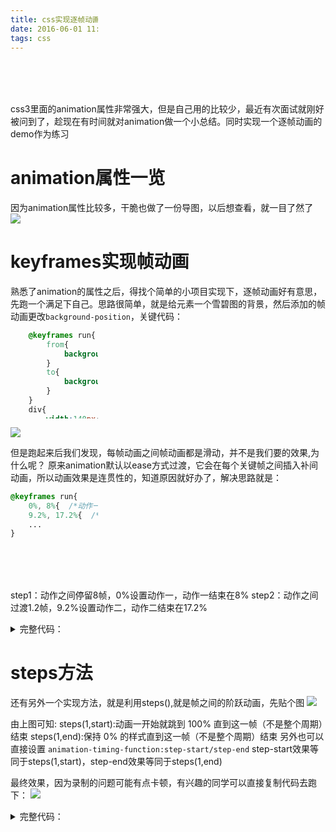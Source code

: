 ```yaml
---
title: css实现逐帧动画
date: 2016-06-01 11:55:00
tags: css
---
```


css3里面的animation属性非常强大，但是自己用的比较少，最近有次面试就刚好被问到了，趁现在有时间就对animation做一个小总结。同时实现一个逐帧动画的demo作为练习
<!-- more -->

# animation属性一览
因为animation属性比较多，干脆也做了一份导图，以后想查看，就一目了然了
![](http://qiniu.orlearn.cn/animation/animation_attr.jpg)

# keyframes实现帧动画
熟悉了animation的属性之后，得找个简单的小项目实现下，逐帧动画好有意思，先跑一个满足下自己。思路很简单，就是给元素一个雪碧图的背景，然后添加的帧动画更改`background-position`，关键代码：
```css
    @keyframes run{
        from{
            background-position: 0 0;
        }
        to{
            background-position: -1540px 0 ;
        }
    }
    div{
        width:140px;
        height:140px;
        background: url(run.png);
        animation-name：run;
        animation-duration:1s;
        animation-iteration-count:infinite;
    }
```
![](http://qiniu.orlearn.cn/animation/step_gif_half.gif)

但是跑起来后我们发现，每帧动画之间帧动画都是滑动，并不是我们要的效果,为什么呢？
原来animation默认以ease方式过渡，它会在每个关键帧之间插入补间动画，所以动画效果是连贯性的，知道原因就好办了，解决思路就是：
```css
@keyframes run{
    0%, 8%{  /*动作一*/  }
    9.2%, 17.2%{  /*动作二*/  }
    ...
}
```
step1：动作之间停留8帧，0%设置动作一，动作一结束在8%
step2：动作之间过渡1.2帧，9.2%设置动作二，动作二结束在17.2%

<details>
    <summary>完整代码：</summary>
    ```html
    <!DOCTYPE html>
    <html lang="en">
    <head>
        <meta charset="UTF-8">
        <title>css3逐帧动画</title>
        <style>
        @keyframes run{
        0%, 8%{  background-position: 0 0;  }
        9.2%, 17.2%{  background-position: -140px 0;  }
        18.4%, 26.4%{  background-position: -280px 0 ;  }
        27.6%, 35.6%{  background-position: -420px 0 ;  }
        36.8%, 44.8%{  background-position: -560px 0 ;  }
        46%, 54%{  background-position: -700px 0 ;  }
        55.2%, 63.2%{  background-position: -840px 0 ;  }
        64.4%, 72.4%{  background-position: -980px 0 ;  }
        73.6%, 81.6%{  background-position: -1120px 0 ;  }
        82.8%, 90.8%{  background-position: -1400px 0 ;  }
        92%, 100%{  background-position: -1540px 0 ;  }
        }
        @-webkit-keyframes run{
        0%, 8%{  background-position: 0 0;  }
        9.2%, 17.2%{  background-position: -140px 0;  }
        18.4%, 26.4%{  background-position: -280px 0 ;  }
        27.6%, 35.6%{  background-position: -420px 0 ;  }
        36.8%, 44.8%{  background-position: -560px 0 ;  }
        46%, 54%{  background-position: -700px 0 ;  }
        55.2%, 63.2%{  background-position: -840px 0 ;  }
        64.4%, 72.4%{  background-position: -980px 0 ;  }
        73.6%, 81.6%{  background-position: -1120px 0 ;  }
        82.8%, 90.8%{  background-position: -1400px 0 ;  }
        92%, 100%{  background-position: -1540px 0 ;  }
        }
        div{
            width:140px;
            height:140px;
            background: url(http://images2015.cnblogs.com/blog/754767/201606/754767-20160601000042992-1734972084.png) ;
            animation:run 1s infinite;
                -webkit-animation:run 1s infinite;
            animation-fill-mode : backwards;
                -webkit-animation-fill-mode : backwards;
        }
        </style>
    </head>
    <body>
        <div></div>
    </body>
    </html>
    ```
</details>

# steps方法
还有另外一个实现方法，就是利用steps(),就是帧之间的阶跃动画，先贴个图
![](http://qiniu.orlearn.cn/animation/animation_step.png)

由上图可知:
steps(1,start):动画一开始就跳到 100% 直到这一帧（不是整个周期）结束
steps(1,end):保持 0% 的样式直到这一帧（不是整个周期）结束
另外也可以直接设置 `animation-timing-function:step-start/step-end`
step-start效果等同于steps(1,start)，step-end效果等同于steps(1,end)

最终效果，因为录制的问题可能有点卡顿，有兴趣的同学可以直接复制代码去跑下：
![](http://qiniu.orlearn.cn/animation/step_gif_finish.gif)

<details>
    <summary>完整代码：</summary>
    ```html
    <!DOCTYPE html>
        <html lang="en">
        <head>
            <meta charset="UTF-8">
            <title>css3逐帧动画</title>
            <style>
            @keyframes run{
                0%{
                    background-position: 0 0;
                }
                8.333%{
                    background-position: -140px 0;
                }
                16.666%{
                    background-position: -280px 0 ;
                }
                25.0%{
                    background-position: -420px 0 ;
                }
                33.333%{
                    background-position: -560px 0 ;
                }
                41.666%{
                    background-position: -700px 0 ;
                }
                50.0%{
                    background-position: -840px 0 ;
                }
                58.333%{
                    background-position: -980px 0 ;
                }
                66.666%{
                    background-position: -1120px 0 ;
                }
                75.0%{
                    background-position: -1260px 0 ;
                }
                83.333%{
                    background-position: -1400px 0 ;
                }
                91.666%{
                    background-position: -1540px 0 ;
                }
                100%{
                    background-position: 0 0 ;
                }
            }
            @-webkit-keyframes run{
                0%{
                    background-position: 0 0;
                }
                8.333%{
                    background-position: -140px 0;
                }
                16.666%{
                    background-position: -280px 0 ;
                }
                25.0%{
                    background-position: -420px 0 ;
                }
                33.333%{
                    background-position: -560px 0 ;
                }
                41.666%{
                    background-position: -700px 0 ;
                }
                50.0%{
                    background-position: -840px 0 ;
                }
                58.333%{
                    background-position: -980px 0 ;
                }
                66.666%{
                    background-position: -1120px 0 ;
                }
                75.0%{
                    background-position: -1260px 0 ;
                }
                83.333%{
                    background-position: -1400px 0 ;
                }
                91.666%{
                    background-position: -1540px 0 ;
                }
                100%{
                    background-position: 0 0 ;
                }
            }
            div{
                width:140px;
                height:140px;
                background: url(http://images2015.cnblogs.com/blog/754767/201606/754767-20160601000042992-1734972084.png) ;
                animation:run 1s steps(1, start) infinite;
                    -webkit-animation:run 1s steps(1, start) infinite;
            }
            </style>
        </head>
        <body>
            <div></div>
        </body>
    ```
</details>
